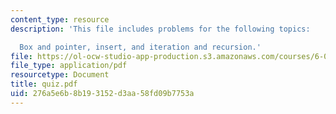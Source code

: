 ```yaml
---
content_type: resource
description: 'This file includes problems for the following topics:

  Box and pointer, insert, and iteration and recursion.'
file: https://ol-ocw-studio-app-production.s3.amazonaws.com/courses/6-090-building-programming-experience-a-lead-in-to-6-001-january-iap-2005/276a5e6b8b193152d3aa58fd09b7753a_quiz.pdf
file_type: application/pdf
resourcetype: Document
title: quiz.pdf
uid: 276a5e6b-8b19-3152-d3aa-58fd09b7753a
---
```

